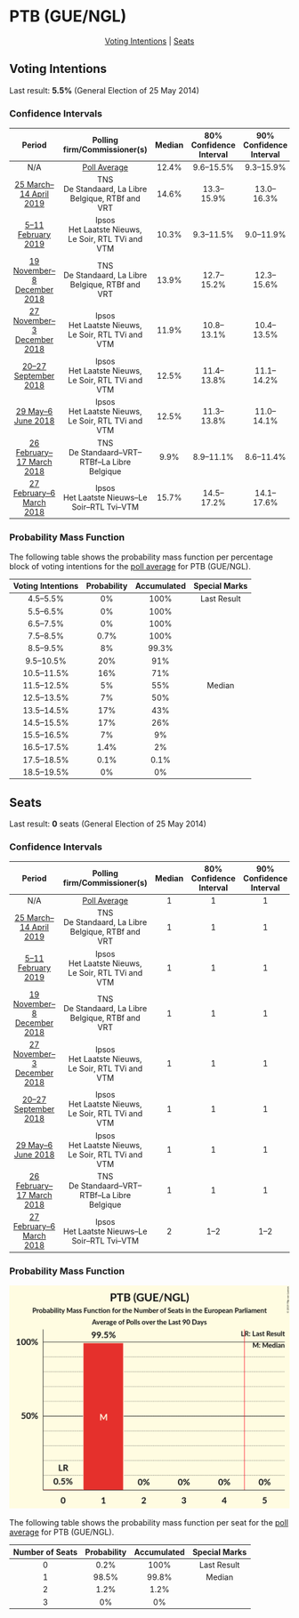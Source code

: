 # PTB (GUE/NGL)

<p align="center"><a href="#voting-intentions">Voting Intentions</a> | <a href="#seats">Seats</a></p>

## Voting Intentions

Last result: **5.5%** (General Election of 25 May 2014)

### Confidence Intervals

| Period     | Polling firm/Commissioner(s) | Median | 80% Confidence Interval | 90% Confidence Interval | 95% Confidence Interval | 99% Confidence Interval |
|:----------:|:----------------:|:-----------:|:-----------------------:|:-----------------------:|:-----------------------:|:-----------------------:|
| N/A | [Poll Average](average.html) | 12.4% | 9.6–15.5% | 9.3–15.9% | 9.0–16.3% | 8.4–17.1% |
| [25 March–14 April 2019](2019-04-14-TNS.html) | TNS <br> De Standaard, La Libre Belgique, RTBf and VRT | 14.6% | 13.3–15.9% | 13.0–16.3% | 12.7–16.7% | 12.1–17.3% |
| [5–11 February 2019](2019-02-11-Ipsos.html) | Ipsos <br> Het Laatste Nieuws, Le Soir, RTL TVi and VTM | 10.3% | 9.3–11.5% | 9.0–11.9% | 8.7–12.2% | 8.2–12.8% |
| [19 November–8 December 2018](2018-12-08-TNS.html) | TNS <br> De Standaard, La Libre Belgique, RTBf and VRT | 13.9% | 12.7–15.2% | 12.3–15.6% | 12.0–15.9% | 11.5–16.6% |
| [27 November–3 December 2018](2018-12-03-Ipsos.html) | Ipsos <br> Het Laatste Nieuws, Le Soir, RTL TVi and VTM | 11.9% | 10.8–13.1% | 10.4–13.5% | 10.2–13.8% | 9.7–14.4% |
| [20–27 September 2018](2018-09-27-Ipsos.html) | Ipsos <br> Het Laatste Nieuws, Le Soir, RTL TVi and VTM | 12.5% | 11.4–13.8% | 11.1–14.2% | 10.8–14.5% | 10.3–15.2% |
| [29 May–6 June 2018](2018-06-06-Ipsos.html) | Ipsos <br> Het Laatste Nieuws, Le Soir, RTL TVi and VTM | 12.5% | 11.3–13.8% | 11.0–14.1% | 10.7–14.5% | 10.2–15.1% |
| [26 February–17 March 2018](2018-03-17-TNS.html) | TNS <br> De Standaard–VRT–RTBf–La Libre Belgique | 9.9% | 8.9–11.1% | 8.6–11.4% | 8.3–11.7% | 7.9–12.3% |
| [27 February–6 March 2018](2018-03-06-Ipsos.html) | Ipsos <br> Het Laatste Nieuws–Le Soir–RTL Tvi–VTM | 15.7% | 14.5–17.2% | 14.1–17.6% | 13.8–17.9% | 13.2–18.6% |

### Probability Mass Function

The following table shows the probability mass function per percentage block of voting intentions for the [poll average](average.html) for PTB (GUE/NGL).

| Voting Intentions | Probability | Accumulated | Special Marks |
|:-----------------:|:-----------:|:-----------:|:-------------:|
| 4.5–5.5% | 0% | 100% | Last Result |
| 5.5–6.5% | 0% | 100% |  |
| 6.5–7.5% | 0% | 100% |  |
| 7.5–8.5% | 0.7% | 100% |  |
| 8.5–9.5% | 8% | 99.3% |  |
| 9.5–10.5% | 20% | 91% |  |
| 10.5–11.5% | 16% | 71% |  |
| 11.5–12.5% | 5% | 55% | Median |
| 12.5–13.5% | 7% | 50% |  |
| 13.5–14.5% | 17% | 43% |  |
| 14.5–15.5% | 17% | 26% |  |
| 15.5–16.5% | 7% | 9% |  |
| 16.5–17.5% | 1.4% | 2% |  |
| 17.5–18.5% | 0.1% | 0.1% |  |
| 18.5–19.5% | 0% | 0% |  |


## Seats

Last result: **0** seats (General Election of 25 May 2014)

### Confidence Intervals

| Period     | Polling firm/Commissioner(s) | Median | 80% Confidence Interval | 90% Confidence Interval | 95% Confidence Interval | 99% Confidence Interval |
|:----------:|:----------------:|:------:|:-----------------------:|:-----------------------:|:-----------------------:|:-----------------------:|
| N/A | [Poll Average](average.html) | 1 | 1 | 1 | 1 | 1–2 |
| [25 March–14 April 2019](2019-04-14-TNS.html) | TNS <br> De Standaard, La Libre Belgique, RTBf and VRT | 1 | 1 | 1 | 1 | 1–2 |
| [5–11 February 2019](2019-02-11-Ipsos.html) | Ipsos <br> Het Laatste Nieuws, Le Soir, RTL TVi and VTM | 1 | 1 | 1 | 1 | 1 |
| [19 November–8 December 2018](2018-12-08-TNS.html) | TNS <br> De Standaard, La Libre Belgique, RTBf and VRT | 1 | 1 | 1 | 1 | 1 |
| [27 November–3 December 2018](2018-12-03-Ipsos.html) | Ipsos <br> Het Laatste Nieuws, Le Soir, RTL TVi and VTM | 1 | 1 | 1 | 1 | 1 |
| [20–27 September 2018](2018-09-27-Ipsos.html) | Ipsos <br> Het Laatste Nieuws, Le Soir, RTL TVi and VTM | 1 | 1 | 1 | 1 | 1 |
| [29 May–6 June 2018](2018-06-06-Ipsos.html) | Ipsos <br> Het Laatste Nieuws, Le Soir, RTL TVi and VTM | 1 | 1 | 1 | 1 | 1–2 |
| [26 February–17 March 2018](2018-03-17-TNS.html) | TNS <br> De Standaard–VRT–RTBf–La Libre Belgique | 1 | 1 | 1 | 0–1 | 0–1 |
| [27 February–6 March 2018](2018-03-06-Ipsos.html) | Ipsos <br> Het Laatste Nieuws–Le Soir–RTL Tvi–VTM | 2 | 1–2 | 1–2 | 1–2 | 1–2 |

### Probability Mass Function

![Graph with seats probability mass function not yet produced](average-seats-pmf-ptbguengl.png "Seats Probability Mass Function")

The following table shows the probability mass function per seat for the [poll average](average.html) for PTB (GUE/NGL).

| Number of Seats | Probability | Accumulated | Special Marks |
|:---------------:|:-----------:|:-----------:|:-------------:|
| 0 | 0.2% | 100% | Last Result |
| 1 | 98.5% | 99.8% | Median |
| 2 | 1.2% | 1.2% |  |
| 3 | 0% | 0% |  |


